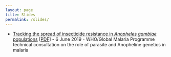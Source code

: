 ```yaml
---
layout: page
title: Slides
permalink: /slides/
---
```


* [Tracking the spread of insecticide resistance in *Anopheles gambiae* populations](20190606-who-geneva.html) [[PDF](20190606-who-geneva.pdf)] - 6 June 2019 - WHO/Global Malaria Programme technical consultation on the role of parasite and Anopheline genetics in malaria
